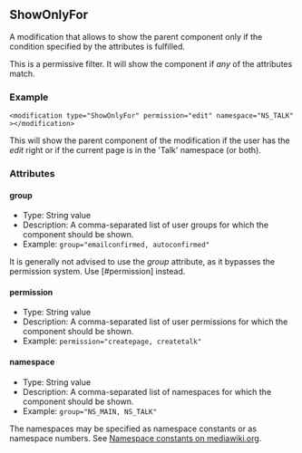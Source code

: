## ShowOnlyFor

A modification that allows to show the parent component only if the condition
specified by the attributes is fulfilled.

This is a permissive filter. It will show the component if _any_ of the
attributes match.

### Example

`<modification type="ShowOnlyFor" permission="edit" namespace="NS_TALK" ></modification>`

This will show the parent component of the modification if the user has the
_edit_ right or if the current page is in the 'Talk' namespace (or both). 

### Attributes

#### group

* Type: String value
* Description: A comma-separated list of user groups for which the component should be shown.
* Example: `group="emailconfirmed, autoconfirmed"`

It is generally not advised to use the _group_ attribute, as it bypasses the
permission system. Use [#permission] instead.

#### permission

* Type: String value
* Description: A comma-separated list of user permissions for which the component should be shown.
* Example: `permission="createpage, createtalk"`

#### namespace

* Type: String value
* Description: A comma-separated list of namespaces for which the component should be shown.
* Example: `group="NS_MAIN, NS_TALK"`

The namespaces may be specified as namespace constants or as namespace numbers.
See [Namespace constants on mediawiki.org](https://www.mediawiki.org/wiki/Manual:Namespace_constants).